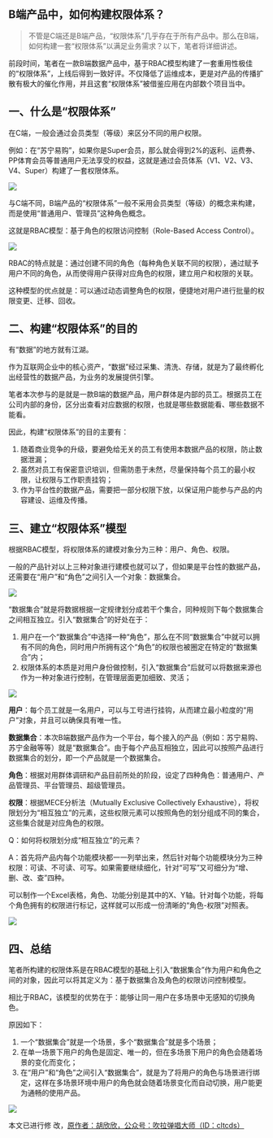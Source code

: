 ## B端产品中，如何构建权限体系？

>不管是C端还是B端产品，“权限体系”几乎存在于所有产品中。那么在B端，如何构建一套“权限体系”以满足业务需求？以下，笔者将详细讲述。

前段时间，笔者在一款B端数据产品中，基于RBAC模型构建了一套重用性极佳的“权限体系”，上线后得到一致好评。不仅降低了运维成本，更是对产品的传播扩散有极大的催化作用，并且这套“权限体系”被借鉴应用在内部数个项目当中。

## 一、什么是“权限体系”

在C端，一般会通过会员类型（等级）来区分不同的用户权限。

例如：在“苏宁易购”，如果你是Super会员，那么就会得到2%的返利、运费券、PP体育会员等普通用户无法享受的权益，这就是通过会员体系（V1、V2、V3、V4、Super）构建了一套权限体系。

![](vip.png)

与C端不同，B端产品的“权限体系”一般不采用会员类型（等级）的概念来构建，而是使用“普通用户、管理员”这种角色概念。

这就是RBAC模型：基于角色的权限访问控制（Role-Based Access Control）。

![](rbac.png)

RBAC的特点就是：通过创建不同的角色（每种角色关联不同的权限），通过赋予用户不同的角色，从而使得用户获得对应角色的权限，建立用户和权限的关联。

这种模型的优点就是：可以通过动态调整角色的权限，便捷地对用户进行批量的权限变更、迁移、回收。

## 二、构建“权限体系”的目的

有“数据”的地方就有江湖。

作为互联网企业中的核心资产，“数据”经过采集、清洗、存储，就是为了最终孵化出经营性的数据产品，为业务的发展提供引擎。

笔者本次参与的是就是一款B端的数据产品，用户群体是内部的员工。根据员工在公司内部的身份，区分出查看对应数据的权限，也就是哪些数据能看、哪些数据不能看。

因此，构建“权限体系”的目的主要有：

1. 随着商业竞争的升级，要避免给无关的员工有使用本数据产品的权限，防止数据泄漏；
2. 虽然对员工有保密意识培训，但需防患于未然，尽量保持每个员工的最小权限，让权限与工作职责挂钩；
3. 作为平台性的数据产品，需要把一部分权限下放，以保证用户能参与产品的内容建设、运维及传播。

## 三、建立“权限体系”模型

根据RBAC模型，将权限体系的建模对象分为三种：用户、角色、权限。

一般的产品针对以上三种对象进行建模也就可以了，但如果是平台性的数据产品，还需要在“用户”和“角色”之间引入一个对象：数据集合。

![](role1.png)

“数据集合”就是将数据根据一定规律划分成若干个集合，同种规则下每个数据集合之间相互独立。引入“数据集合”的好处在于：

1. 用户在一个“数据集合”中选择一种“角色”，那么在不同“数据集合”中就可以拥有不同的角色，同时用户所拥有这个“角色”的权限也被圈定在特定的“数据集合”内；
2. 权限体系的本质是对用户身份做控制，引入“数据集合”后就可以将数据来源也作为一种对象进行控制，在管理层面更加细致、灵活；

![](role2.png)

**用户**：每个员工就是一名用户，可以与工号进行挂钩，从而建立最小粒度的“用户”对象，并且可以确保具有唯一性。

**数据集合**：本次B端数据产品作为一个平台，每个接入的产品（例如：苏宁易购、苏宁金融等等）就是“数据集合”。由于每个产品互相独立，因此可以按照产品进行数据集合的划分，即一个产品就是一个数据集合。

**角色**：根据对用群体调研和产品目前所处的阶段，设定了四种角色：普通用户、产品管理员、平台管理员、超级管理员。

**权限**：根据MECE分析法（Mutually Exclusive Collectively Exhaustive），将权限划分为“相互独立”的元素，这些权限元素可以按照角色的划分组成不同的集合，这些集合就是对应角色的权限。

Q：如何将权限划分成“相互独立”的元素？

A：首先将产品内每个功能模块都一一列举出来，然后针对每个功能模块分为三种权限：可读、不可读、可写。如果需要继续细化，针对“可写”又可细分为“增、删、改、查”四种。

可以制作一个Excel表格，角色、功能分别是其中的X、Y轴。针对每个功能，将每个角色拥有的权限进行标记，这样就可以形成一份清晰的“角色-权限”对照表。

![](role3.png)

## 四、总结

笔者所构建的权限体系是在RBAC模型的基础上引入“数据集合”作为用户和角色之间的对象，因此可以将其定义为：基于数据集合及角色的权限访问控制模型。

相比于RBAC，该模型的优势在于：能够让同一用户在多场景中无感知的切换角色。

原因如下：

1. 一个“数据集合”就是一个场景，多个“数据集合”就是多个场景；
2. 在单一场景下用户的角色是固定、唯一的，但在多场景下用户的角色会随着场景的变化而变化；
3. 在“用户”和“角色”之间引入“数据集合”，就是为了将用户的角色与场景进行绑定，这样在多场景环境中用户的角色就会随着场景变化而自动切换，用户能更为通畅的使用产品。

![](role4.png)

本文已进行修                                                                                                                                                                                                                                                                                                                                                                                                     改，[原作者：胡欣欣，公众号：吹拉弹唱大师（ID：cltcds）](https://www.woshipm.com/operate/2072856.html)
